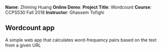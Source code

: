 **Name**: Zhiming Huang
**Online Demo**: 
**Project Title**: Wordcount
**Course**:  CCPS530 Fall 2018
**Instructor**: Ghassem Tofighi

## Wordcount app
A simple web app that calculates word-frequency pairs based on the text from a given URL

